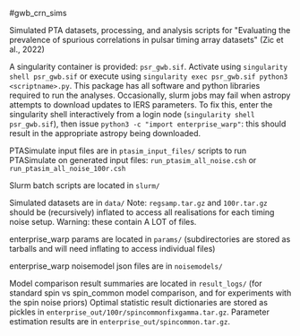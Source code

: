#gwb_crn_sims

Simulated PTA datasets, processing, and analysis scripts for "Evaluating the prevalence of spurious correlations in pulsar timing array datasets" (Zic et al., 2022)

A singularity container is provided: `psr_gwb.sif`. Activate using `singularity shell psr_gwb.sif` or execute using `singularity exec psr_gwb.sif python3 <scriptname>.py`. This package has all software and python libraries required to run the analyses. Occasionally, slurm jobs may fail when astropy attempts to download updates to IERS parameters. To fix this, enter the singularity shell interactively from a login node (`singularity shell psr_gwb.sif`), then issue `python3 -c "import enterprise_warp"`: this should result in the appropriate astropy being downloaded. 

PTASimulate input files are in `ptasim_input_files/`
scripts to run PTASimulate on generated input files: `run_ptasim_all_noise.csh` or `run_ptasim_all_noise_100r.csh `

Slurm batch scripts are located in `slurm/`

Simulated datasets are in `data/`
Note: `regsamp.tar.gz` and `100r.tar.gz` should be (recursively) inflated to access all realisations for each timing noise setup. Warning: these contain A LOT of files.

enterprise_warp params are located in `params/` (subdirectories are stored as tarballs and will need inflating to access individual files)

enterprise_warp noisemodel json files are in `noisemodels/`

Model comparison result summaries are located in `result_logs/` (for standard spin vs spin_common model comparison, and for experiments with the spin noise priors)
Optimal statistic result dictionaries are stored as pickles in `enterprise_out/100r/spincommonfixgamma.tar.gz`. Parameter estimation results are in `enterprise_out/spincommon.tar.gz`.